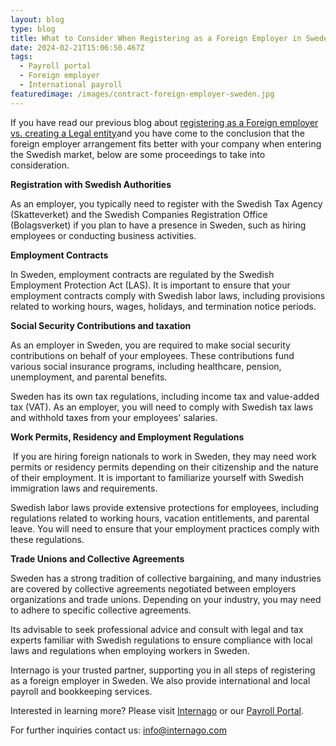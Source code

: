 ```yaml
---
layout: blog
type: blog
title: What to Consider When Registering as a Foreign Employer in Sweden?
date: 2024-02-21T15:06:50.467Z
tags:
  - Payroll portal
  - Foreign employer
  - International payroll
featuredimage: /images/contract-foreign-employer-sweden.jpg
---
```

I﻿f you have read our previous blog about [registering as a Foreign employer vs. creating a Legal entity](https://www.internago.com/key-considerations-when-choosing-between-establishing-a-legal-entity-or-registering-as-a-foreign-employer-in-a-new-market/)and you have come to the conclusion that the foreign employer arrangement fits better with your company when entering the Swedish market, below are some proceedings to take into consideration.

**Registration with Swedish Authorities**

As an employer, you typically need to register with the Swedish Tax Agency (Skatteverket) and the Swedish Companies Registration Office (Bolagsverket) if you plan to have a presence in Sweden, such as hiring employees or conducting business activities.

**Employment Contracts**

In Sweden, employment contracts are regulated by the Swedish Employment Protection Act (LAS). It is important to ensure that your employment contracts comply with Swedish labor laws, including provisions related to working hours, wages, holidays, and termination notice periods.

**Social Security Contributions and taxation**

As an employer in Sweden, you are required to make social security contributions on behalf of your employees. These contributions fund various social insurance programs, including healthcare, pension, unemployment, and parental benefits.

Sweden has its own tax regulations, including income tax and value-added tax (VAT). As an employer, you will need to comply with Swedish tax laws and withhold taxes from your employees' salaries.

**Work Permits, Residency and Employment Regulations**

 If you are hiring foreign nationals to work in Sweden, they may need work permits or residency permits depending on their citizenship and the nature of their employment. It is important to familiarize yourself with Swedish immigration laws and requirements.

Swedish labor laws provide extensive protections for employees, including regulations related to working hours, vacation entitlements, and parental leave. You will need to ensure that your employment practices comply with these regulations.

**Trade Unions and Collective Agreements**

Sweden has a strong tradition of collective bargaining, and many industries are covered by collective agreements negotiated between employers organizations and trade unions. Depending on your industry, you may need to adhere to specific collective agreements.

Its advisable to seek professional advice and consult with legal and tax experts familiar with Swedish regulations to ensure compliance with local laws and regulations when employing workers in Sweden.

Internago is your trusted partner, supporting you in all steps of registering as a foreign
employer in Sweden. We also provide international and local payroll and bookkeeping
services. 

Interested in learning more? Please visit [Internago](https://www.internago.com/) or our [Payroll Portal](https://www.internago.com/payroll). 

For further inquiries contact us: [info@internago.com](mailto:info@internago.com)
